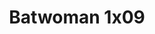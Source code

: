 ---
layout: episodios
title: "Batwoman 1x09"
url_serie_padre: 'batwoman-temporada-1'
category: 'series'
capitulo: 'yes'
anio: '2019'
prev: 'capitulo-8'
proximo: 'capitulo-10'
sandbox: allow-same-origin allow-forms
idioma: 'Subtitulado'
calidad: 'Full HD'
reproductores: ["https://api.cuevana3.io/stream/index.php?file=ek5lbm9xYWNrS0xYMTZLa2xNbkdvY3ZTb3BtZng4TGp6ZFpobGFMUGtOVEx6SitYWU5YTTdORE1vWmRnbEpham5KTmtZSlRTMGViVTBxZGdsdEhPb3RqWGEybGtsSk9qbU1LR2gzV3l3THVvd29aaVpNR21vNTJSb0tKbm9kSGkxOWVTcHF6U3hyRFh5S1dibUE9PQ","https://upstream.to/embed-k32skyu823th.html","https://myurlshort.live/v/lje0dsnz-p73dw1","https://www.ilovefembed.best/v/8d5gqu8wj63-y8n"]
reproductor: 'fembed'
clasificacion: '+10'
tags:
- Ciencia-Ficcion
---